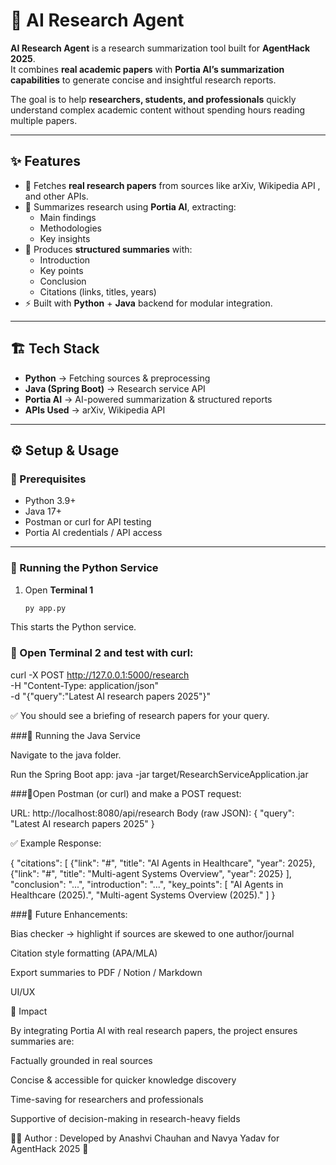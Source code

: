 # 📑 AI Research Agent

**AI Research Agent** is a research summarization tool built for **AgentHack 2025**.  
It combines **real academic papers** with **Portia AI’s summarization capabilities** to generate concise and insightful research reports.  

The goal is to help **researchers, students, and professionals** quickly understand complex academic content without spending hours reading multiple papers.

---

## ✨ Features
- 🔎 Fetches **real research papers** from sources like arXiv, Wikipedia API , and other APIs.  
- 🧠 Summarizes research using **Portia AI**, extracting:  
  - Main findings  
  - Methodologies  
  - Key insights  
- 📑 Produces **structured summaries** with:  
  - Introduction  
  - Key points  
  - Conclusion  
  - Citations (links, titles, years)  
- ⚡ Built with **Python** + **Java** backend for modular integration.  

---

## 🏗️ Tech Stack
- **Python** → Fetching sources & preprocessing  
- **Java (Spring Boot)** → Research service API  
- **Portia AI** → AI-powered summarization & structured reports  
- **APIs Used** → arXiv, Wikipedia API

---

## ⚙️ Setup & Usage

### 🔹 Prerequisites
- Python 3.9+  
- Java 17+  
- Postman or curl for API testing  
- Portia AI credentials / API access  

---

### 🔹 Running the Python Service
1. Open **Terminal 1**  
   ```bash
   py app.py
This starts the Python service.

### 🔹 Open Terminal 2 and test with curl:

curl -X POST http://127.0.0.1:5000/research \
-H "Content-Type: application/json" \
-d "{\"query\":\"Latest AI research papers 2025\"}"


✅ You should see a briefing of research papers for your query.

###🔹 Running the Java Service

Navigate to the java folder.

Run the Spring Boot app:
java -jar target/ResearchServiceApplication.jar


###🔹Open Postman (or curl) and make a POST request:

URL: http://localhost:8080/api/research
Body (raw JSON):
{
    "query": "Latest AI research papers 2025"
}


✅ Example Response:

{
  "citations": [
    {"link": "#", "title": "AI Agents in Healthcare", "year": 2025},
    {"link": "#", "title": "Multi-agent Systems Overview", "year": 2025}
  ],
  "conclusion": "...",
  "introduction": "...",
  "key_points": [
    "AI Agents in Healthcare (2025).",
    "Multi-agent Systems Overview (2025)."
  ]
}

###🔹 Future Enhancements:

Bias checker → highlight if sources are skewed to one author/journal

Citation style formatting (APA/MLA)

Export summaries to PDF / Notion / Markdown

UI/UX

🎯 Impact

By integrating Portia AI with real research papers, the project ensures summaries are:

Factually grounded in real sources

Concise & accessible for quicker knowledge discovery

Time-saving for researchers and professionals

Supportive of decision-making in research-heavy fields

👩‍💻 Author : Developed by Anashvi Chauhan and Navya Yadav for AgentHack 2025 🎉

